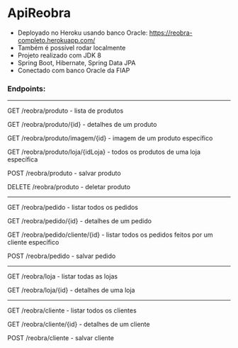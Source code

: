 # ApiReobra

- Deployado no Heroku usando banco Oracle: https://reobra-completo.herokuapp.com/
- Também é possível rodar localmente
- Projeto realizado com JDK 8
- Spring Boot, Hibernate, Spring Data JPA
- Conectado com banco Oracle da FIAP

### Endpoints:

---
GET /reobra/produto - lista de produtos

GET /reobra/produto/{id} - detalhes de um produto

GET /reobra/produto/imagem/{id} - imagem de um produto específico

GET /reobra/produto/loja/{idLoja} - todos os produtos de uma loja específica

POST /reobra/produto - salvar produto

DELETE /reobra/produto - deletar produto

---

GET /reobra/pedido - listar todos os pedidos

GET /reobra/pedido/{id} - detalhes de um pedido

GET /reobra/pedido/cliente/{id} - listar todos os pedidos feitos por um cliente específico

POST /reobra/pedido - salvar pedido

----

GET /reobra/loja - listar todas as lojas

GET /reobra/loja/{id} - detalhes de uma loja

-----

GET /reobra/cliente - listar todos os clientes

GET /reobra/cliente/{id} - detalhes de um cliente

POST /reobra/cliente - salvar cliente